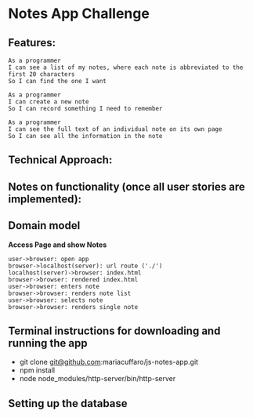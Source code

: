 Notes App Challenge
===================

Features:
-------
```
As a programmer
I can see a list of my notes, where each note is abbreviated to the first 20 characters
So I can find the one I want

As a programmer
I can create a new note
So I can record something I need to remember

As a programmer
I can see the full text of an individual note on its own page
So I can see all the information in the note
```




Technical Approach:
-----



Notes on functionality (once all user stories are implemented):
------

## Domain model


**Access Page and show Notes**
```sequence {theme="hand"}
user->browser: open app
browser->localhost(server): url route ('./')
localhost(server)->browser: index.html
browser->browser: rendered index.html
user->browser: enters note
browser->browser: renders note list
user->browser: selects note
browser->browser: renders single note
```

## Terminal instructions for downloading and running the app

* git clone git@github.com:mariacuffaro/js-notes-app.git
* npm install
* node node_modules/http-server/bin/http-server

## Setting up the database
